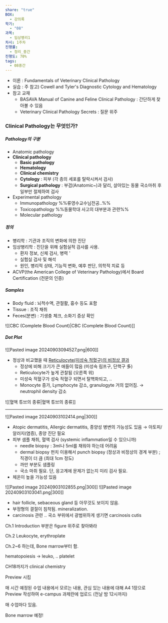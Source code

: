 ```yaml
---
share: "true"
BOX:
  - 강의록
학기:
  - "08"
과목:
  - 임상병리1
차시: 1주차
진행률:
  - 정리_중간
진행도: 70%
tags:
  - 08중간
---
```


- 이론 : Fundamentals of Veterinary Clinical Pathology
- 실습 : 주 참고) Cowell and Tyler's Diagnostic Cytology and Hematology
- 참고 교재
	- BASAVA Manual of Canine and Feline Clinical Pathology : 간단하게 찾아볼 수 있음
	- Veterinary Clinical Pathology Secrets : 질문 위주

### Clinical Pathology는 무엇인가?

##### Pathology의 구분

- Anatomic pathology
- **Clinical pathology**
	- **Basic pathology**
	- **Hematology**
	- **Clinical chemistry** 
	- **Cytology** : 피부 (각 층의 세포를 탈락시켜서 검사)
	- **Surgical pathology** : 부검(Anatomic~)과 달리, 살아있는 동물 국소마취 후 일부만 절제하여 검사
- Experimental  pathology
	- Immunopathology %%류영수교수님전공..%%
	- Toxicopathology %%동물학대 사고의 대부분과 관련%%
	- Molecular pathology

##### 정의

- 병리학 : 기관과 조직의 변화에 의한 진단
- 임상병리학 : 진단을 위해 실험실적 검사를 사용. 
	- 환자 정보, 신체 검사, 병력 '
	- 실험실 검사 및 해석
	- 원인, 병리적 상태, 기능적 변화, 예후 판단, 의학적 치료 등
- ACVP(the American College of Veterinary Pathology)에서 Board Certification (전문의 인증)

##### Samples

- Body fluid : 뇌척수액, 관절활, 흉수 등도 포함
- Tissue : 조직 채취
- Feces(분변) : 기생충 체크, 소화기 증상 확인


![[CBC (Complete Blood Count)|CBC (Complete Blood Count)]]

##### Dot Plot

![[Pasted image 20240903094527.png|600]]

- 정상과 비교했을 때 <u>Reticulocyte(미성숙 적혈구)의 비정상 결과</u> 
	- 정상에 비해 크기가 큰 애들이 많음 (미성숙 림프구, 단핵구 多)
	- Reticulocyte가 높게 관찰됨 (오른쪽 위)
	- 미성숙 적혈구가 성숙 적혈구 되면서 탈핵화되고, ..
	- Monocyte 증가, Lymphocyte 감소, granulogyte 거의 없어짐. → neutrophil density 감소

![[혈액 튜브의 종류|혈액 튜브의 종류]]

---

![[Pasted image 20240903102414.png|300]]

- Atopic dermatitis, Allergic dermatitis, 종양성 병변의 가능성도 있음 → 아토피/알러지(염증), 종양 진단 필요
- 피부 샘플 채취, 혈액 검사 (systemic inflammation일 수 있으니까)
	- needle biopsy : 3ml나 5ml를 채워야 하는데 어려움
	- dermal biopsy 펀치 이용해서 punch biopsy (정상과 비정상의 경계 부분) ; 직경이 더 큼 (최대 1cm 정도)
	- 까만 부분도 샘플링
	- 국소 마취 필요. 단, 응고계에 문제가 없는지 미리 검사 필요.
- 체온이 높을 가능성 있음

![[Pasted image 20240903102855.png|300]] ![[Pasted image 20240903103041.png|300]]

- hair follicle, sebaceous gland 등 아무것도 보이지 않음.
- 부정형의 결절이 침착됨. mineralization.
- carcinosis 관련 .. 국소 부위에서 광범위하게 생기면 carcinosis cutis

Ch.1 Introduction 부분은 figure 위주로 찾아봐라

Ch.2 Leukocyte, erythroplate

Ch.2~6 하는데, Bone marrow부터 함. 

hematopoiesis → leuko, .. platelet

CH18까지가 clinical chemistry

Preview 시킴

매 시간 예정된 수업 내용에서 모르는 내용, 관심 있는 내용에 대해 A4 1장으로 Preview 작성하여 e-campus 과제란에 업로드 (전날 밤 12시까지)

매 수업마다 있음.

Bone marrow 예정!